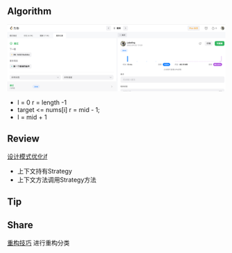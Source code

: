 ## Algorithm

![算法](../../images/temp/sisyphus-2023-04-02-lc.png)

* l = 0 r = length -1 
* target <= nums[i] r = mid - 1;
* l = mid + 1

## Review

[设计模式优化if](https://medium.com/aia-sg-techblog/refactor-if-elseif-elseif-using-strategy-design-pattern-80c51913a539)

* 上下文持有Strategy
* 上下文方法调用Strategy方法

## Tip

## Share

[重构技巧](https://bbs.huaweicloud.com/blogs/350056)
进行重构分类
